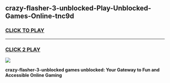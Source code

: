 
## crazy-flasher-3-unblocked-Play-Unblocked-Games-Online-tnc9d
<h3>
<a href="https://premium76.site?title=crazy-flasher-3-unblocked&ref=25A">CLICK TO PLAY</a></h3>
<hr>

<h3>
<a href="https://premium76.site?title=crazy-flasher-3-unblocked&ref=25A">CLICK 2 PLAY</a>
  
</h3>

<a href="https://premium76.site?title=crazy-flasher-3-unblocked&ref=25A"><img src="https://clearcache.store/games.png"></a>


**crazy-flasher-3-unblocked games unblocked: Your Gateway to Fun and Accessible Online Gaming**
